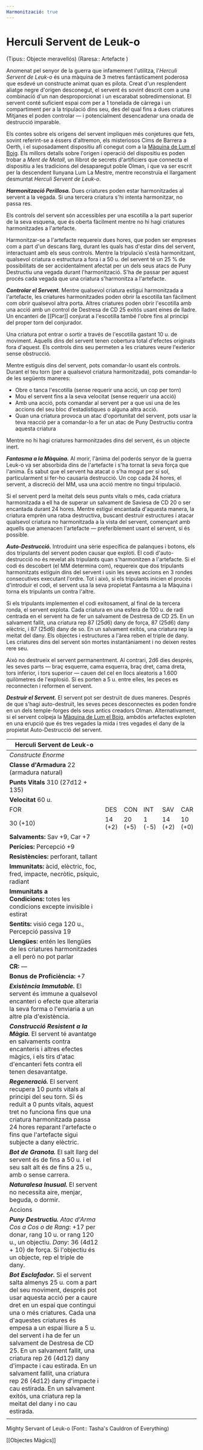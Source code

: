 ```yaml
---
Harmonització: true
---
```

# Herculi Servent de Leuk-o

(Tipus:: Objecte meravellós) (Raresa:: Artefacte )

Anomenat pel senyor de la guerra que infamement l'utilitza, l'*Herculi Servent de Leuk-o* és una màquina de 3 metres fantàsticament poderosa que esdevé un constructe animat quan es pilota. Creat d'un resplendent aliatge negre d'origen desconegut, el servent és sovint descrit com a una combinació d'un nan desproporcionat i un escarabat sobredimensionat. El servent conté suficient espai com per a 1 tonelada de càrrega i un compartiment per a la tripulació dins seu, des del qual fins a dues criatures Mitjanes el poden controlar — i potencialment desencadenar una onada de destrucció imparable.

Els contes sobre els origens del servent impliquen més conjetures que fets, sovint referint-se a éssers d'altremon, els misteriosos Cims de Barrera a Oerth, i el suposadament dispositiu afí conegut com a la [Màquina de Lum el Boig](http://dnd5e.wikidot.com/wondrous-items:the-infernal-machine-of-lum-the-mad). Els millors detalls sobre l'origen i operació del dispositiu es poden trobar a *Ment de Metall*, un llibrot de secrets d'artificiers que connecta el dispositiu a les tradicions del desaparegut poble Olman, i que va ser escrit per la descendent llunyana Lum La Mestre, mentre reconstruïa el llargament desmuntat *Herculi Servent de Leuk-o*.

**_Harmonització Perillosa._** Dues criatures poden estar harmonitzades al servent a la vegada. Si una tercera criatura s'hi intenta harmonitzar, no passa res.

Els controls del servent són accessibles per una escotilla a la part superior de la seva esquena, que és oberta fàcilment mentre no hi hagi criatures harmonitzades a l'artefacte.

Harmonitzar-se a l'artefacte requereix dues hores, que poden ser empreses com a part d'un descans llarg, durant les quals has d'estar dins del servent, interactuant amb els seus controls. Mentre la tripulació s'està harmonitzant, qualsevol criatura o estructura a fora i a 50 u. del servent té un 25 % de possibilitats de ser accidentalment afectat per un dels seus atacs de Puny Destructiu una vegada durant l'harmonització. S'ha de passar per aquest procés cada vegada que una criatura s'harmonitza a l'artefacte.

**_Controlar el Servent._** Mentre qualsevol criatura estigui harmonitzada a l'artefacte, les criatures harmonitzades poden obrir la escotilla tan fàcilment com obrir qualsevol altra porta. Altres criatures poden obrir l'escotilla amb una acció amb un control de Destresa de CD 25 exitós usant eines de lladre. Un encanteri de [[Picar]] conjurat a l'escotilla també l'obre fins al principi del proper torn del conjurador.

Una criatura pot entrar o sortir a través de l'escotilla gastant 10 u. de moviment. Aquells dins del servent tenen cobertura total d'efectes originats fora d'aquest. Els controls dins seu permeten a les criatures veure l'exterior sense obstrucció.

Mentre estiguis dins del servent, pots comandar-lo usant els controls. Durant el teu torn (per a qualsevol criatura harmonitzada), pots comandar-lo de les següents maneres:

- Obre o tanca l'escotilla (sense requerir una acció, un cop per torn)
- Mou el servent fins a la seva velocitat (sense requerir una acció)
- Amb una acció, pots comandar al servent per a que usi una de les accions del seu bloc d'estadístiques o alguna altra acció.
- Quan una criatura provoca un atac d'oportunitat del servent, pots usar la teva reacció per a comandar-lo a fer un atac de Puny Destructiu contra aquesta criatura

Mentre no hi hagi criatures harmonitzades dins del servent, és un objecte inert.

**_Fantasma a la Màquina._** Al morir, l'ànima del poderós senyor de la guerra Leuk-o va ser absorbida dins de l'artefacte i s'ha tornat la seva força que l'anima. És sabut que el servent ha atacat o s'ha mogut per si sol, particularment si fer-ho causaria destrucció. Un cop cada 24 hores, el servent, a discreció del MM, usa una acció mentre no tingui tripulació.

Si el servent perd la meitat dels seus punts vitals o més, cada criatura harmonitzada a ell ha de superar un salvament de Saviesa de CD 20 o ser encantada durant 24 hores. Mentre estigui encantada d'aquesta manera, la criatura emprèn una ratxa destructiva, buscant destruir estructures i atacar qualsevol criatura no harmonitzada a la vista del servent, començant amb aquells que amenacen l'artefacte — preferiblement usant el servent, si és possible.

**_Auto-Destrucció._** Introduint una sèrie específica de palanques i botons, els dos tripulants del servent poden causar que exploti. El codi d'auto-destrucció no és revelat als tripulants quan s'harmonitzen a l'artefacte. Si el codi és descobert (el MM determina com), requereix que dos tripulants harmonitzats estiguin dins del servent i usin les seves accions en 3 rondes consecutives executant l'ordre. Tot i això, si els tripulants inicien el procés d'introduir el codi, el servent usa la seva propietat Fantasma a la Màquina i torna els tripulants un contra l'altre.

Si els tripulants implementen el codi exitosament, al final de la tercera ronda, el servent explota. Cada criatura en una esfera de 100 u. de radi centrada en el servent ha de fer un salvament de Destresa de CD 25. En un salvament fallit, una criatura rep 87 (25d6) dany de força, 87 (25d6) dany elèctric, i 87 (25d6) dany de so. En un salvament exitós, una criatura rep la meitat del dany. Els objectes i estructures a l'àrea reben el triple de dany. Les criatures dins del servent són mortes instantàniament i no deixen restes rere seu.

Això no destrueix el servent permanentment. Al contrari, 2d6 dies després, les seves parts — braç esquerre, cama esquerra, braç dret, cama dreta, tors inferior, i tors superior — cauen del cel en llocs aleatoris a 1.600 quilòmetres de l'explosió. Si es porten a 5 u. entre elles, les peces es reconnecten i reformen el servent.

**_Destruir el Servent._** El servent pot ser destruït de dues maneres. Després de que s'hagi auto-destruït, les seves peces desconnectes es poden fondre en un dels temple-forges dels seus antics creadors Olman. Alternativament, si el servent colpeja la [Màquina de Lum el Boig](http://dnd5e.wikidot.com/wondrous-items:the-infernal-machine-of-lum-the-mad), ambdós artefactes exploten en una erupció que és tres vegades la mida i tres vegades el dany de la propietat Auto-Destrucció del servent. 

| Herculi Servent de Leuk-o                                                                                                                                                                                                                                                                                                                                                                                                                                                                                                                                          |         |         |        |         |         |
| ------------------------------------------------------------------------------------------------------------------------------------------------------------------------------------------------------------------------------------------------------------------------------------------------------------------------------------------------------------------------------------------------------------------------------------------------------------------------------------------------------------------------------------------------------------------ | ------- | ------- | ------ | ------- | ------- |
| _Constructe Enorme_                                                                                                                                                                                                                                                                                                                                                                                                                                                                                                                                                |         |         |        |         |         |
| **Classe d'Armadura** 22 (armadura natural)                                                                                                                                                                                                                                                                                                                                                                                                                                                                                                                        |         |         |        |         |         |
| **Punts Vitals** 310 (27d12 + 135)                                                                                                                                                                                                                                                                                                                                                                                                                                                                                                                                 |         |         |        |         |         |
| **Velocitat** 60 u.                                                                                                                                                                                                                                                                                                                                                                                                                                                                                                                                                |         |         |        |         |         |
| FOR                                                                                                                                                                                                                                                                                                                                                                                                                                                                                                                                                                | DES     | CON     | INT    | SAV     | CAR     |
| 30 (+10)                                                                                                                                                                                                                                                                                                                                                                                                                                                                                                                                                           | 14 (+2) | 20 (+5) | 1 (-5) | 14 (+2) | 10 (+0) |
| **Salvaments:** Sav +9, Car +7                                                                                                                                                                                                                                                                                                                                                                                                                                                                                                                                     |         |         |        |         |         |
| **Perícies:** Percepció +9                                                                                                                                                                                                                                                                                                                                                                                                                                                                                                                                         |         |         |        |         |         |
| **Resistències:** perforant, tallant                                                                                                                                                                                                                                                                                                                                                                                                                                                                                                                               |         |         |        |         |         |
| **Immunitats:** àcid, elèctric, foc, fred, impacte, necròtic, psíquic, radiant                                                                                                                                                                                                                                                                                                                                                                                                                                                                                     |         |         |        |         |         |
| **Immunitats a Condicions:** totes les condicions excepte invisible i estirat                                                                                                                                                                                                                                                                                                                                                                                                                                                                                      |         |         |        |         |         |
| **Sentits:** visió cega 120 u., Percepció passiva 19                                                                                                                                                                                                                                                                                                                                                                                                                                                                                                               |         |         |        |         |         |
| **Llengües:** entén les llengües de les criatures harmonitzades a ell però no pot parlar                                                                                                                                                                                                                                                                                                                                                                                                                                                                           |         |         |        |         |         |
| **CR:** —                                                                                                                                                                                                                                                                                                                                                                                                                                                                                                                                                          |         |         |        |         |         |
| **Bonus de Proficiència:** +7                                                                                                                                                                                                                                                                                                                                                                                                                                                                                                                                      |         |         |        |         |         |
| **_Existència Immutable._** El servent és immune a qualsevol encanteri o efecte que alteraria la seva forma o l'enviaria a un altre pla d'existència.                                                                                                                                                                                                                                                                                                                                                                                                              |         |         |        |         |         |
| **_Construcció Resistent a la Màgia._** El servent té avantatge en salvaments contra encanteris i altres efectes màgics, i els tirs d'atac d'encanteri fets contra ell tenen desavantatge.                                                                                                                                                                                                                                                                                                                                                                         |         |         |        |         |         |
| **_Regeneració._** El servent recupera 10 punts vitals al principi del seu torn. Si és reduït a 0 punts vitals, aquest tret no funciona fins que una criatura harmonitzada passa 24 hores reparant l'artefacte o fins que l'artefacte sigui subjecte a dany elèctric.                                                                                                                                                                                                                                                                                              |         |         |        |         |         |
| **_Bot de Granota._** El salt llarg del servent és de fins a 50 u. i el seu salt alt és de fins a 25 u., amb o sense carrera.                                                                                                                                                                                                                                                                                                                                                                                                                                      |         |         |        |         |         |
| **_Naturalesa Inusual._** El servent no necessita aire, menjar, beguda, o dormir.                                                                                                                                                                                                                                                                                                                                                                                                                                                                                  |         |         |        |         |         |
| Accions                                                                                                                                                                                                                                                                                                                                                                                                                                                                                                                                                            |         |         |        |         |         |
| **_Puny Destructiu._** _Atac d'Arma Cos a Cos o de Rang_: +17 per donar, rang 10 u. or rang 120 u., un objectiu. _Dany_: 36 (4d12 + 10) de força. Si l'objectiu és un objecte, rep el triple de dany.                                                                                                                                                                                                                                                                                                                                                              |         |         |        |         |         |
| **_Bot Esclafador._** Si el servent salta almenys 25 u. com a part del seu moviment, després pot usar aquesta acció per a caure dret en un espai que contingui una o més criatures. Cada una d'aquestes criatures és empesa a un espai lliure a 5 u. del servent i ha de fer un salvament de Destresa de CD 25. En un salvament fallit, una criatura rep 26 (4d12) dany d'impacte i cau estirada. En un salvament fallit, una criatura rep 26 (4d12) dany d'impacte i cau estirada. En un salvament exitós, una criatura rep la meitat del dany i no cau estirada. |         |         |        |         |         |
|                                                                                                                                                                                                                                                                                                                                                                                                                                                                                                                                                                    |         |         |        |         |         |

Mighty Servant of Leuk-o  (Font:: Tasha's Cauldron of Everything)

[[Objectes Màgics]]